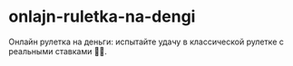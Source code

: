 # onlajn-ruletka-na-dengi
Онлайн рулетка на деньги: испытайте удачу в классической рулетке с реальными ставками 🎡💸.
